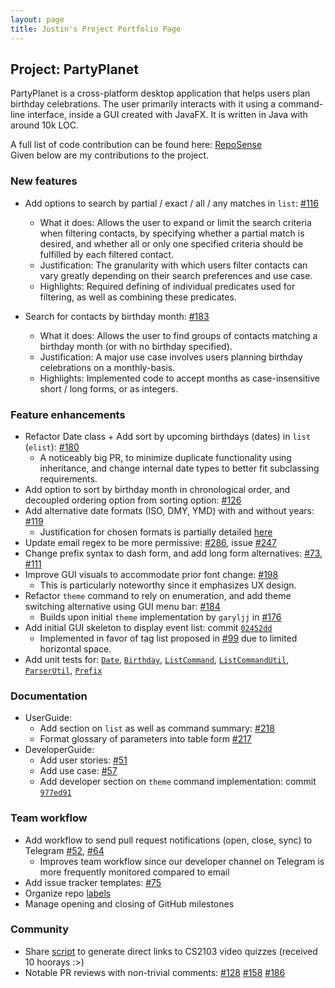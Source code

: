 ```yaml
---
layout: page
title: Justin's Project Portfolio Page
---
```


## Project: PartyPlanet

PartyPlanet is a cross-platform desktop application that helps users plan birthday celebrations.
The user primarily interacts with it using a command-line interface, inside a GUI created with JavaFX.
It is written in Java with around 10k LOC.

A full list of code contribution can be found here:
[RepoSense](https://nus-cs2103-ay2021s2.github.io/tp-dashboard/?search=pyuxiang&breakdown=true)
<br>Given below are my contributions to the project.

### New features

- Add options to search by partial / exact / all / any matches in `list`:
  [\#116](https://github.com/AY2021S2-CS2103-W16-3/tp/pull/116)
  * What it does:
    Allows the user to expand or limit the search criteria when filtering contacts, by specifying whether a partial match
    is desired, and whether all or only one specified criteria should be fulfilled by each filtered contact.
  * Justification:
    The granularity with which users filter contacts can vary greatly depending on their search preferences and
    use case.
  * Highlights:
    Required defining of individual predicates used for filtering, as well as combining these predicates.
    
- Search for contacts by birthday month:
  [\#183](https://github.com/AY2021S2-CS2103-W16-3/tp/pull/183)
  * What it does:
    Allows the user to find groups of contacts matching a birthday month (or with no birthday specified).
  * Justification:
    A major use case involves users planning birthday celebrations on a monthly-basis.
  * Highlights:
    Implemented code to accept months as case-insensitive short / long forms, or as integers.

### Feature enhancements

- Refactor Date class + Add sort by upcoming birthdays (dates) in `list` (`elist`):
  [\#180](https://github.com/AY2021S2-CS2103-W16-3/tp/pull/180)
  * A noticeably big PR, to minimize duplicate functionality using inheritance, and change internal date types
    to better fit subclassing requirements.
- Add option to sort by birthday month in chronological order, and decoupled ordering option from sorting option:
  [\#126](https://github.com/AY2021S2-CS2103-W16-3/tp/pull/126)
- Add alternative date formats (ISO, DMY, YMD) with and without years:
  [\#119](https://github.com/AY2021S2-CS2103-W16-3/tp/pull/119)
  * Justification for chosen formats is partially detailed [here](https://github.com/AY2021S2-CS2103-W16-3/tp/issues/91#issuecomment-797487476)
- Update email regex to be more permissive:
  [\#286](https://github.com/AY2021S2-CS2103-W16-3/tp/pull/286), issue [\#247](https://github.com/AY2021S2-CS2103-W16-3/tp/issues/247)
- Change prefix syntax to dash form, and add long form alternatives:
  [\#73](https://github.com/AY2021S2-CS2103-W16-3/tp/pull/73),
  [\#111](https://github.com/AY2021S2-CS2103-W16-3/tp/pull/111)
- Improve GUI visuals to accommodate prior font change:
  [\#198](https://github.com/AY2021S2-CS2103-W16-3/tp/pull/198)
  * This is particularly noteworthy since it emphasizes UX design.
- Refactor `theme` command to rely on enumeration, and add theme switching alternative using GUI menu bar:
  [\#184](https://github.com/AY2021S2-CS2103-W16-3/tp/pull/184)
  * Builds upon initial `theme` implementation by `garyljj` in [\#176](https://github.com/AY2021S2-CS2103-W16-3/tp/pull/176)
- Add initial GUI skeleton to display event list:
  commit [`02452dd`](https://github.com/AY2021S2-CS2103-W16-3/tp/commit/02452dd58c89a77c79a7f3b2597eb2580a845a65)
  * Implemented in favor of tag list proposed in [\#99](https://github.com/AY2021S2-CS2103-W16-3/tp/pull/99) due to limited horizontal space.
- Add unit tests for:
  [`Date`](https://github.com/AY2021S2-CS2103-W16-3/tp/commit/7b886b5b6b9e27971cde42b06a325cb14e64a063),
  [`Birthday`](https://github.com/AY2021S2-CS2103-W16-3/tp/commit/1f059df0e26bac1f2d0629810367bb86b6c38795),
  [`ListCommand`](https://github.com/AY2021S2-CS2103-W16-3/tp/commit/bf68113f18067d72a8da7b5d7a72966f80e3180b),
  [`ListCommandUtil`](https://github.com/AY2021S2-CS2103-W16-3/tp/commit/7ef9fb209f4f19cb7cc65e2eb9ad44ee9163114d),
  [`ParserUtil`]((https://github.com/AY2021S2-CS2103-W16-3/tp/commit/7b886b5b6b9e27971cde42b06a325cb14e64a063)),
  [`Prefix`](https://github.com/AY2021S2-CS2103-W16-3/tp/commit/d2b9a8c9372f1f6f43892ff55322e95e7781d1cb)

### Documentation

- UserGuide:
  * Add section on `list` as well as command summary: [\#218](https://github.com/AY2021S2-CS2103-W16-3/tp/pull/218)
  * Format glossary of parameters into table form [\#217](https://github.com/AY2021S2-CS2103-W16-3/tp/pull/217)
- DeveloperGuide:
  * Add user stories: [\#51](https://github.com/AY2021S2-CS2103-W16-3/tp/pull/51)
  * Add use case: [\#57](https://github.com/AY2021S2-CS2103-W16-3/tp/pull/57)
  * Add developer section on `theme` command implementation:
    commit [`977ed91`](https://github.com/AY2021S2-CS2103-W16-3/tp/commit/977ed91ee207e33b4e56353822b76d17e2ba436e)

### Team workflow

- Add workflow to send pull request notifications (open, close, sync) to Telegram
  [\#52](https://github.com/AY2021S2-CS2103-W16-3/tp/pull/52),
  [\#64](https://github.com/AY2021S2-CS2103-W16-3/tp/pull/64)
  * Improves team workflow since our developer channel on Telegram is more frequently monitored compared to email
- Add issue tracker templates:
  [\#75](https://github.com/AY2021S2-CS2103-W16-3/tp/pull/75)
- Organize repo [labels](https://github.com/AY2021S2-CS2103-W16-3/tp/labels)
- Manage opening and closing of GitHub milestones

### Community

- Share [script](https://github.com/nus-cs2103-AY2021S2/forum/issues/29)
  to generate direct links to CS2103 video quizzes (received 10 hoorays :>)
- Notable PR reviews with non-trivial comments:
  [\#128](https://github.com/AY2021S2-CS2103-W16-3/tp/pull/128)
  [\#158](https://github.com/AY2021S2-CS2103-W16-3/tp/pull/158)
  [\#186](https://github.com/AY2021S2-CS2103-W16-3/tp/pull/186)
